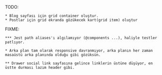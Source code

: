 TODO:

    * Blog sayfası için grid container oluştur.
    * Postlar için grid ekranda gözükecek kart(grid item) oluştur






FIXME:

    *** Jest path aliases'ı algılamıyor (@components ...), haliyle testler patlıyor.

    * Arka plan tam olarak responsive davranmıyor, arka planın her zaman masaüstü arka planında olduğu gibi gözüksün.

    ** Drawer social link sayfasına gelince linklerin üstüne düşüyor, en üstte durması lazım header gibi.
